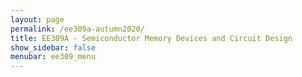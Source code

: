 ```yaml
---
layout: page
permalink: /ee309a-autumn2020/
title: EE309A - Semiconductor Memory Devices and Circuit Design
show_sidebar: false
menubar: ee309_menu
---
```

